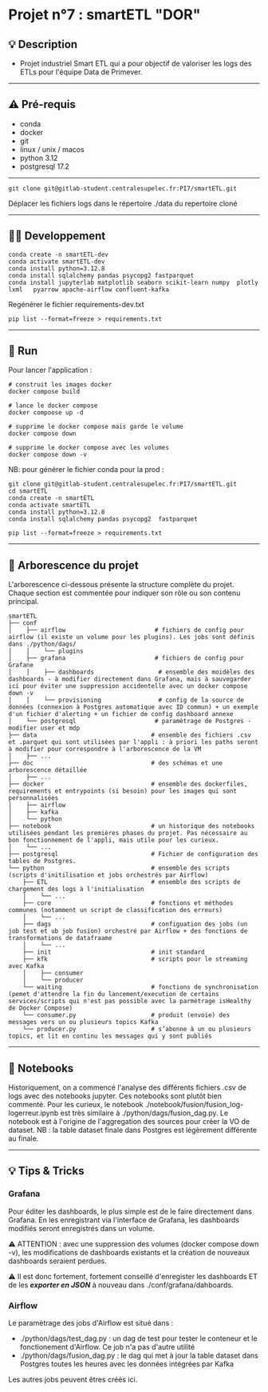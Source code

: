 # Projet n°7 : smartETL "DOR"

## 💡 Description

- Projet industriel Smart ETL qui a pour objectif de valoriser les logs des ETLs pour l'équipe Data de Primever. 
---

## ⚠️ Pré-requis 

- conda
- docker 
- git
- linux / unix / macos 
- python 3.12
- postgresql 17.2

---
```
git clone git@gitlab-student.centralesupelec.fr:PI7/smartETL.git
```

Déplacer les fichiers logs dans le répertoire ./data du repertoire cloné

------
## 👩‍💻 Developpement

```
conda create -n smartETL-dev
conda activate smartETL-dev
conda install python=3.12.8
conda install sqlalchemy pandas psycopg2 fastparquet
conda install jupyterlab matplotlib seaborn scikit-learn numpy  plotly lxml   pyarrow apache-airflow confluent-kafka    
```
Regénérer le fichier requirements-dev.txt
```
pip list --format=freeze > requirements.txt 
```
---
## 🚀 Run

Pour lancer l'application : 
```
# construit les images docker 
docker compose build 

# lance le docker compose 
docker compoose up -d

# supprime le docker compose mais garde le volume 
docker compose down 

# supprime le docker compose avec les volumes 
docker compose down -v 
```

NB: pour générer le fichier conda pour la prod : 
```
git clone git@gitlab-student.centralesupelec.fr:PI7/smartETL.git
cd smartETL
conda create -n smartETL
conda activate smartETL
conda install python=3.12.8
conda install sqlalchemy pandas psycopg2  fastparquet

pip list --format=freeze > requirements.txt 
```
---
## 🌳 Arborescence du projet

L'arborescence ci-dessous présente la structure complète du projet. Chaque section est commentée pour indiquer son rôle ou son contenu principal.
```
smartETL
├── conf
│    ├── airflow                         # fichiers de config pour airflow (il existe un volume pour les plugins). Les jobs sont définis dans ./python/dags/
│    │    └── plugins     
│    ├── grafana                         # fichiers de config pour Grafane
│    │    ├── dashboards                  # ensemble des moidèles des dashboards - à modifier directement dans Grafana, mais à sauvegarder ici pour éviter une suppression accidentelle avec un docker compose down -v 
│    │    └── provisioning                # config de la source de données (connexion à Postgres automatique avec ID commun) + un exemple d'un fichier d'alerting + un fichier de config dashboard annexe
│    └── postgresql                      # paramètrage de Postgres - modifier user et mdp
├── data                                # ensemble des fichiers .csv et .parquet qui sont utilisées par l'appli : à priori les paths seront à modifier pour correspondre à l'arborescence de la VM
│    ├── ...
├── doc                                 # des schémas et une arborescence détaillée
│    ├── ...
├── docker                              # ensemble des dockerfiles, requirements et entrypoints (si besoin) pour les images qui sont personnalisées
│    ├── airflow
│    ├── kafka
│    └── python
├── notebook                            # un historique des notebooks utilisées pendant les premières phases du projet. Pas nécessaire au bon fonctionnement de l'appli, mais utile pour les curieux.
│    └── ...
├── postgresql                          # Fichier de configuration des tables de Postgres. 
└── python                              # ensemble des scripts (scripts d'initilisation et jobs orchestrés par Airflow)
    ├── ETL                             # ensemble des scripts de chargement des logs à l'initialisation
    │    └── ...
    ├── core                            # fonctions et méthodes communes (notamment un script de classification des erreurs)
    │    └── ...
    ├── dags                            # configuation des jobs (un job test et ub job fusion) orchestré par Airflow + des fonctions de transformations de datafraame
    │    └── ...
    ├── init                            # init standard
    ├── kfk                             # scripts pour le streaming avec Kafka
    │    ├── consumer
    │    └── producer
    └── waiting                         # fonctions de synchronisation (pemet d'attendre la fin du lancement/execution de certains services/scripts qui n'est pas possible avec la parmètrage isHealthy de Docker Compose)
    └── consumer.py                     # produit (envoie) des messages vers un ou plusieurs topics Kafka
    └── producer.py                     # s’abonne à un ou plusieurs topics, et lit en continu les messages qui y sont publiés

```

---
## 📓 Notebooks
Historiquement, on a commencé l'analyse des différents fichiers .csv de logs avec des notebooks jupyter. Ces notebooks sont plutôt bien commenté.
Pour les curieux, le notebook ./notebook/fusion/fusion_log-logerreur.ipynb est très similaire à ./python/dags/fusion_dag.py. Le notebook est à l'origine de l'aggregation des sources pour créer la VO de dataset. NB : la table dataset finale dans Postgres est légèrement différente au finale. 

---
## 💡 Tips & Tricks 

### Grafana 
Pour éditer les dashboards, le plus simple est de le faire directement dans Grafana. En les enregistrant via l'interface de Grafana, les dashboards modifiés seront enregistrés dans un volume.

⚠️ ATTENTION : avec une suppression des volumes (docker compose down -v), les modifications de dashboards existants et la création de nouveaux dashboards seraient perdues. 

⚠️ Il est donc fortement, fortement conseillé d'enregister les dashboards ET de les ***exporter en JSON*** à nouveau dans ./conf/grafana/dahboards. 

### Airflow
Le paramètrage des jobs d'Airflow est situé dans :
- ./python/dags/test_dag.py : un dag de test pour tester le conteneur et le fonctionement d'Airflow. Ce job n'a pas d'autre utilité
- ./python/dags/fusion_dag.py : le dag qui met à jour la table dataset dans Postgres toutes les heures avec les données intégrées par Kafka

Les autres jobs peuvent êtres créés ici. 
